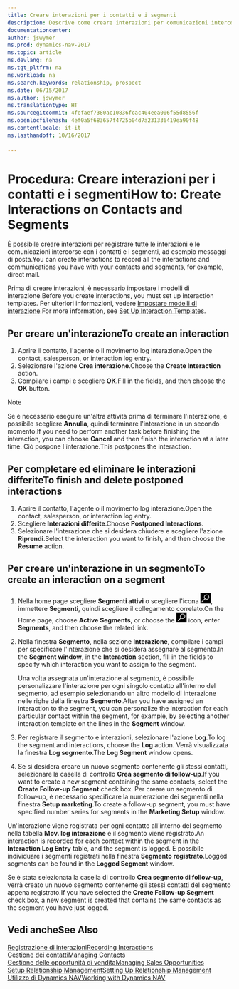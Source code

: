```yaml
---
title: Creare interazioni per i contatti e i segmenti
description: Descrive come creare interazioni per comunicazioni intercorse con i contatti e i segmenti in Dynamics NAV, ad esempio messaggi di posta diretta.
documentationcenter: 
author: jswymer
ms.prod: dynamics-nav-2017
ms.topic: article
ms.devlang: na
ms.tgt_pltfrm: na
ms.workload: na
ms.search.keywords: relationship, prospect
ms.date: 06/15/2017
ms.author: jswymer
ms.translationtype: HT
ms.sourcegitcommit: 4fefaef7380ac10836fcac404eea006f55d8556f
ms.openlocfilehash: 4ef0a5f683657f4725b04d7a231336419ea90f48
ms.contentlocale: it-it
ms.lasthandoff: 10/16/2017

---
```

# <a name="how-to-create-interactions-on-contacts-and-segments"></a><span data-ttu-id="268fb-103">Procedura: Creare interazioni per i contatti e i segmenti</span><span class="sxs-lookup"><span data-stu-id="268fb-103">How to: Create Interactions on Contacts and Segments</span></span>
<span data-ttu-id="268fb-104">È possibile creare interazioni per registrare tutte le interazioni e le comunicazioni intercorse con i contatti e i segmenti, ad esempio messaggi di posta.</span><span class="sxs-lookup"><span data-stu-id="268fb-104">You can create interactions to record all the interactions and communications you have with your contacts and segments, for example, direct mail.</span></span>

<span data-ttu-id="268fb-105">Prima di creare interazioni, è necessario impostare i modelli di interazione.</span><span class="sxs-lookup"><span data-stu-id="268fb-105">Before you create interactions, you must set up interaction templates.</span></span> <span data-ttu-id="268fb-106">Per ulteriori informazioni, vedere [Impostare modelli di interazione](marketing-interactions.md).</span><span class="sxs-lookup"><span data-stu-id="268fb-106">For more information, see  [Set Up Interaction Templates](marketing-interactions.md).</span></span>

## <a name="to-create-an-interaction"></a><span data-ttu-id="268fb-107">Per creare un'interazione</span><span class="sxs-lookup"><span data-stu-id="268fb-107">To create an interaction</span></span>
1. <span data-ttu-id="268fb-108">Aprire il contatto, l'agente o il movimento log interazione.</span><span class="sxs-lookup"><span data-stu-id="268fb-108">Open the contact, salesperson, or interaction log entry.</span></span>
2. <span data-ttu-id="268fb-109">Selezionare l'azione **Crea interazione**.</span><span class="sxs-lookup"><span data-stu-id="268fb-109">Choose the **Create Interaction** action.</span></span>
3. <span data-ttu-id="268fb-110">Compilare i campi e scegliere **OK**.</span><span class="sxs-lookup"><span data-stu-id="268fb-110">Fill in the fields, and then choose the **OK** button.</span></span>

> [!NOTE]  
>   <span data-ttu-id="268fb-111">Se è necessario eseguire un'altra attività prima di terminare l'interazione, è possibile scegliere **Annulla**, quindi terminare l'interazione in un secondo momento.</span><span class="sxs-lookup"><span data-stu-id="268fb-111">If you need to perform another task before finishing the interaction, you can choose **Cancel** and then finish the interaction at a later time.</span></span> <span data-ttu-id="268fb-112">Ciò pospone l'interazione.</span><span class="sxs-lookup"><span data-stu-id="268fb-112">This postpones the interaction.</span></span>

## <a name="to-finish-and-delete-postponed-interactions"></a><span data-ttu-id="268fb-113">Per completare ed eliminare le interazioni differite</span><span class="sxs-lookup"><span data-stu-id="268fb-113">To finish and delete postponed interactions</span></span>
1. <span data-ttu-id="268fb-114">Aprire il contatto, l'agente o il movimento log interazione.</span><span class="sxs-lookup"><span data-stu-id="268fb-114">Open the contact, salesperson, or interaction log entry.</span></span>
2. <span data-ttu-id="268fb-115">Scegliere **Interazioni differite**.</span><span class="sxs-lookup"><span data-stu-id="268fb-115">Choose **Postponed Interactions**.</span></span>
3. <span data-ttu-id="268fb-116">Selezionare l'interazione che si desidera chiudere e scegliere l'azione **Riprendi**.</span><span class="sxs-lookup"><span data-stu-id="268fb-116">Select the interaction you want to finish, and then choose the **Resume** action.</span></span>

## <a name="to-create-an-interaction-on-a-segment"></a><span data-ttu-id="268fb-117">Per creare un'interazione in un segmento</span><span class="sxs-lookup"><span data-stu-id="268fb-117">To create an interaction on a segment</span></span>
1. <span data-ttu-id="268fb-118">Nella home page scegliere **Segmenti attivi** o scegliere l'icona ![Cerca pagina o report](media/ui-search/search_small.png "icona Cerca pagina o report"), immettere **Segmenti**, quindi scegliere il collegamento correlato.</span><span class="sxs-lookup"><span data-stu-id="268fb-118">On the Home page, choose **Active Segments**, or choose the ![Search for Page or Report](media/ui-search/search_small.png "Search for Page or Report icon") icon, enter **Segments**, and then choose the related link.</span></span>
2. <span data-ttu-id="268fb-119">Nella finestra **Segmento**, nella sezione **Interazione**, compilare i campi per specificare l'interazione che si desidera assegnare al segmento.</span><span class="sxs-lookup"><span data-stu-id="268fb-119">In the **Segment window**, in the **Interaction** section, fill in the fields to specify which interaction you want to assign to the segment.</span></span>

    <span data-ttu-id="268fb-120">Una volta assegnata un'interazione al segmento, è possibile personalizzare l'interazione per ogni singolo contatto all'interno del segmento, ad esempio selezionando un altro modello di interazione nelle righe della finestra **Segmento**.</span><span class="sxs-lookup"><span data-stu-id="268fb-120">After you have assigned an interaction to the segment, you can personalize the interaction for each particular contact within the segment, for example, by selecting another interaction template on the lines in the **Segment** window.</span></span>  
3. <span data-ttu-id="268fb-121">Per registrare il segmento e interazioni, selezionare l'azione **Log**.</span><span class="sxs-lookup"><span data-stu-id="268fb-121">To log the segment and interactions, choose the **Log** action.</span></span> <span data-ttu-id="268fb-122">Verrà visualizzata la finestra **Log segmento**.</span><span class="sxs-lookup"><span data-stu-id="268fb-122">The **Log Segment** window opens.</span></span>
4. <span data-ttu-id="268fb-123">Se si desidera creare un nuovo segmento contenente gli stessi contatti, selezionare la casella di controllo **Crea segmento di follow-up**.</span><span class="sxs-lookup"><span data-stu-id="268fb-123">If you want to create a new segment containing the same contacts, select the **Create Follow-up Segment** check box.</span></span> <span data-ttu-id="268fb-124">Per creare un segmento di follow-up, è necessario specificare la numerazione dei segmenti nella finestra **Setup marketing**.</span><span class="sxs-lookup"><span data-stu-id="268fb-124">To create a follow-up segment, you must have specified number series for segments in the **Marketing Setup** window.</span></span>

<span data-ttu-id="268fb-125">Un'interazione viene registrata per ogni contatto all'interno del segmento nella tabella **Mov. log interazione** e il segmento viene registrato.</span><span class="sxs-lookup"><span data-stu-id="268fb-125">An interaction is recorded for each contact within the segment in the **Interaction Log Entry** table, and the segment is logged.</span></span> <span data-ttu-id="268fb-126">È possibile individuare i segmenti registrati nella finestra **Segmento registrato**.</span><span class="sxs-lookup"><span data-stu-id="268fb-126">Logged segments can be found in the **Logged Segment** window.</span></span>

<span data-ttu-id="268fb-127">Se è stata selezionata la casella di controllo **Crea segmento di follow-up**, verrà creato un nuovo segmento contenente gli stessi contatti del segmento appena registrato.</span><span class="sxs-lookup"><span data-stu-id="268fb-127">If you have selected the **Create Follow-up Segment** check box, a new segment is created that contains the same contacts as the segment you have just logged.</span></span>

## <a name="see-also"></a><span data-ttu-id="268fb-128">Vedi anche</span><span class="sxs-lookup"><span data-stu-id="268fb-128">See Also</span></span>
[<span data-ttu-id="268fb-129">Registrazione di interazioni</span><span class="sxs-lookup"><span data-stu-id="268fb-129">Recording Interactions</span></span>](marketing-interactions.md)  
[<span data-ttu-id="268fb-130">Gestione dei contatti</span><span class="sxs-lookup"><span data-stu-id="268fb-130">Managing Contacts</span></span>](marketing-contacts.md)  
[<span data-ttu-id="268fb-131">Gestione delle opportunità di vendita</span><span class="sxs-lookup"><span data-stu-id="268fb-131">Managing Sales Opportunities</span></span>](marketing-manage-sales-opportunities.md)  
[<span data-ttu-id="268fb-132">Setup Relationship Management</span><span class="sxs-lookup"><span data-stu-id="268fb-132">Setting Up Relationship Management</span></span>](marketing-setup-marketing.md)  
[<span data-ttu-id="268fb-133">Utilizzo di Dynamics NAV</span><span class="sxs-lookup"><span data-stu-id="268fb-133">Working with Dynamics NAV</span></span>](ui-work-product.md)


